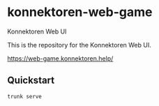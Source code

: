 # konnektoren-web-game
Konnektoren Web UI

This is the repository for the Konnektoren Web UI.

https://web-game.konnektoren.help/

## Quickstart

```bash
trunk serve
```